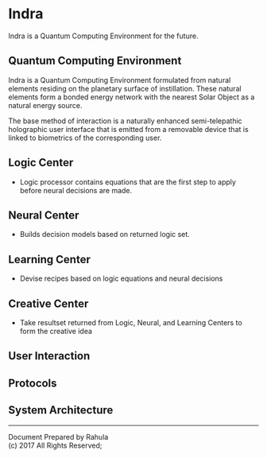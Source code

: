 # Indra
Indra is a Quantum Computing Environment for the future.  

## Quantum Computing Environment

Indra is a Quantum Computing Environment formulated from natural elements residing on the planetary surface of instillation.  These natural elements form a bonded energy network with the nearest Solar Object as a natural energy source.

The base method of interaction is a naturally enhanced semi-telepathic holographic user interface that is emitted from a removable device that is linked to biometrics of the corresponding user.  

## Logic Center
  - Logic processor contains equations that are the first step to apply before neural decisions are made.

## Neural Center
  - Builds decision models based on returned logic set.

## Learning Center
  - Devise recipes based on logic equations and neural decisions
  
## Creative Center
  - Take resultset returned from Logic, Neural, and Learning Centers to form the creative idea

## User Interaction

## Protocols

## System Architecture



---
Document Prepared by Rahula  
(c) 2017 All Rights Reserved;
